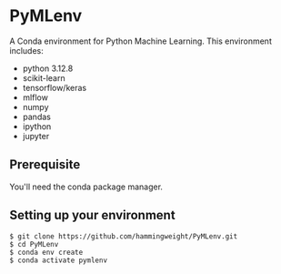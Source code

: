 # PyMLenv
A Conda environment for Python Machine Learning. This environment includes:
 * python 3.12.8
 * scikit-learn
 * tensorflow/keras
 * mlflow
 * numpy
 * pandas
 * ipython
 * jupyter

## Prerequisite
You'll need the conda package manager.

## Setting up your environment

```
$ git clone https://github.com/hammingweight/PyMLenv.git
$ cd PyMLenv
$ conda env create
$ conda activate pymlenv
```
 
